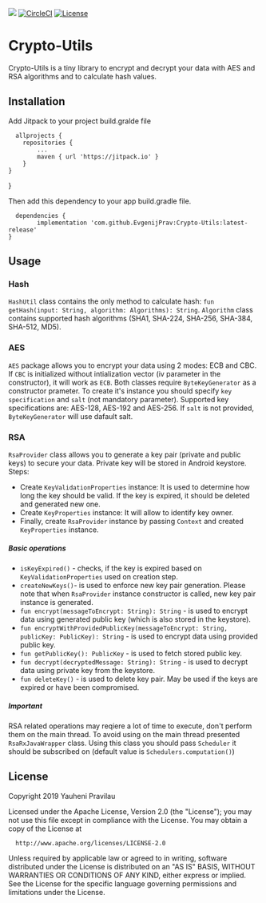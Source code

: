 [![](https://jitpack.io/v/EvgenijPrav/Crypto-Utils.svg)](https://jitpack.io/#EvgenijPrav/Crypto-Utils) [![CircleCI](https://circleci.com/gh/EvgenijPrav/Crypto-Utils.svg?style=svg)](https://circleci.com/gh/EvgenijPrav/Crypto-Utils) [![License](https://img.shields.io/badge/License-Apache%202.0-blue.svg)](https://opensource.org/licenses/Apache-2.0)
# Crypto-Utils
Crypto-Utils is a tiny library to encrypt and decrypt your data with AES and RSA algorithms and to calculate hash values.

## Installation

Add Jitpack to your project build.gralde file
      
      allprojects {
		repositories {
			...
			maven { url 'https://jitpack.io' }
		}
	}
}

Then add this dependency to your app build.gradle file.

      dependencies {
	        implementation 'com.github.EvgenijPrav:Crypto-Utils:latest-release'
	}
  
## Usage

### Hash
`HashUtil` class contains the only method to calculate hash: `fun getHash(input: String, algorithm: Algorithms): String`.
`Algorithm` class contains supported hash algorithms (SHA1, SHA-224, SHA-256, SHA-384, SHA-512, MD5).

### AES
`AES` package allows you to encrypt your data using 2 modes: ECB and CBC.
If `CBC` is initialized without intialization vector (iv parameter in the constructor), it will work as `ECB`.
Both classes require `ByteKeyGenerator` as a constructor prameter. To create it's instance you should specify `key specification` and `salt` (not mandatory parameter).
Supported key specifications are: AES-128, AES-192 and AES-256.
If `salt` is not provided, `ByteKeyGenerator` will use dafault salt.

### RSA
`RsaProvider` class allows you to generate a key pair (private and public keys) to secure your data. Private key will be stored in Android keystore.
Steps:
* Create `KeyValidationProperties` instance:
It is used to determine how long the key should be valid. If the key is expired, it should be deleted and generated new one.
* Create `KeyProperties` instance:
It will allow to identify key owner.
* Finally, create `RsaProvider` instance by passing `Context` and created `KeyProperties` instance.

##### Basic operations
* `isKeyExpired()` - checks, if the key is expired based on `KeyValidationProperties` used on creation step.
* `createNewKeys()`- is used to enforce new key pair generation. Please note that when `RsaProvider` instance constructor is called, new key pair instance is generated.
* `fun encrypt(messageToEncrypt: String): String` - is used to encrypt data using generated public key (which is also stored in the keystore).
* `fun encryptWithProvidedPublicKey(messageToEncrypt: String, publicKey: PublicKey): String` - is used to encrypt data using provided public key.
* `fun getPublicKey(): PublicKey` - is used to fetch stored public key.
* `fun decrypt(decryptedMessage: String): String` - is used to decrypt data using private key from the keystore.
* `fun deleteKey()` - is used to delete key pair. May be used if the keys are expired or have been compromised.
##### Important
RSA related operations may reqiere a lot of time to execute, don't perform them on the main thread. To avoid using on the main thread presented `RsaRxJavaWrapper` class. Using this class you should pass `Scheduler` it should be subscribed on (default value is `Schedulers.computation()`)

## License

Copyright 2019 Yauheni Pravilau

   Licensed under the Apache License, Version 2.0 (the "License");
   you may not use this file except in compliance with the License.
   You may obtain a copy of the License at
         
      http://www.apache.org/licenses/LICENSE-2.0

   Unless required by applicable law or agreed to in writing, software
   distributed under the License is distributed on an "AS IS" BASIS,
   WITHOUT WARRANTIES OR CONDITIONS OF ANY KIND, either express or implied.
   See the License for the specific language governing permissions and
   limitations under the License.
